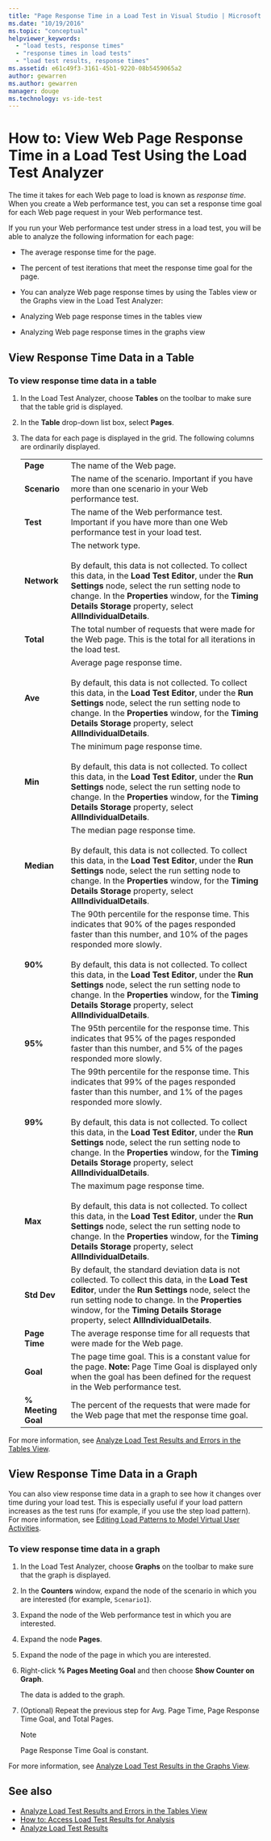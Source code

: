 ```yaml
---
title: "Page Response Time in a Load Test in Visual Studio | Microsoft Docs"
ms.date: "10/19/2016"
ms.topic: "conceptual"
helpviewer_keywords:
  - "load tests, response times"
  - "response times in load tests"
  - "load test results, response times"
ms.assetid: e61c49f3-3161-45b1-9220-08b5459065a2
author: gewarren
ms.author: gewarren
manager: douge
ms.technology: vs-ide-test
---
```

# How to: View Web Page Response Time in a Load Test Using the Load Test Analyzer

The time it takes for each Web page to load is known as *response time*. When you create a Web performance test, you can set a response time goal for each Web page request in your Web performance test.

If you run your Web performance test under stress in a load test, you will be able to analyze the following information for each page:

-   The average response time for the page.

-   The percent of test iterations that meet the response time goal for the page.

-   You can analyze Web page response times by using the Tables view or the Graphs view in the Load Test Analyzer:

-   Analyzing Web page response times in the tables view

-   Analyzing Web page response times in the graphs view

## View Response Time Data in a Table

### To view response time data in a table

1.  In the Load Test Analyzer, choose **Tables** on the toolbar to make sure that the table grid is displayed.

2.  In the **Table** drop-down list box, select **Pages**.

3.  The data for each page is displayed in the grid. The following columns are ordinarily displayed.

    |||
    |-|-|
    |**Page**|The name of the Web page.|
    |**Scenario**|The name of the scenario. Important if you have more than one scenario in your Web performance test.|
    |**Test**|The name of the Web performance test. Important if you have more than one Web performance test in your load test.|
    |**Network**|The network type.<br /><br /> By default, this data is not collected. To collect this data, in the **Load Test Editor**, under the **Run Settings** node, select the run setting node to change. In the **Properties** window, for the **Timing Details Storage** property, select **AllIndividualDetails**.|
    |**Total**|The total number of requests that were made for the Web page. This is the total for all iterations in the load test.|
    |**Ave**|Average page response time.<br /><br /> By default, this data is not collected. To collect this data, in the **Load Test Editor**, under the **Run Settings** node, select the run setting node to change. In the **Properties** window, for the **Timing Details Storage** property, select **AllIndividualDetails**.|
    |**Min**|The minimum page response time.<br /><br /> By default, this data is not collected. To collect this data, in the **Load Test Editor**, under the **Run Settings** node, select the run setting node to change. In the **Properties** window, for the **Timing Details Storage** property, select **AllIndividualDetails**.|
    |**Median**|The median page response time.<br /><br /> By default, this data is not collected. To collect this data, in the **Load Test Editor**, under the **Run Settings** node, select the run setting node to change. In the **Properties** window, for the **Timing Details Storage** property, select **AllIndividualDetails**.|
    |**90%**|The 90th percentile for the response time. This indicates that 90% of the pages responded faster than this number, and 10% of the pages responded more slowly.<br /><br /> By default, this data is not collected. To collect this data, in the **Load Test Editor**, under the **Run Settings** node, select the run setting node to change. In the **Properties** window, for the **Timing Details Storage** property, select **AllIndividualDetails**.|
    |**95%**|The 95th percentile for the response time. This indicates that 95% of the pages responded faster than this number, and 5% of the pages responded more slowly.|
    |**99%**|The 99th percentile for the response time. This indicates that 99% of the pages responded faster than this number, and 1% of the pages responded more slowly.<br /><br /> By default, this data is not collected. To collect this data, in the **Load Test Editor**, under the **Run Settings** node, select the run setting node to change. In the **Properties** window, for the **Timing Details Storage** property, select **AllIndividualDetails**.|
    |**Max**|The maximum page response time.<br /><br /> By default, this data is not collected. To collect this data, in the **Load Test Editor**, under the **Run Settings** node, select the run setting node to change. In the **Properties** window, for the **Timing Details Storage** property, select **AllIndividualDetails**.|
    |**Std Dev**|By default, the standard deviation data is not collected. To collect this data, in the **Load Test Editor**, under the **Run Settings** node, select the run setting node to change. In the **Properties** window, for the **Timing Details Storage** property, select **AllIndividualDetails**.|
    |**Page Time**|The average response time for all requests that were made for the Web page.|
    |**Goal**|The page time goal. This is a constant value for the page. **Note:**  Page Time Goal is displayed only when the goal has been defined for the request in the Web performance test.|
    |**% Meeting Goal**|The percent of the requests that were made for the Web page that met the response time goal.|

 For more information, see [Analyze Load Test Results and Errors in the Tables View](../test/analyze-load-test-results-and-errors-in-the-tables-view.md).

## View Response Time Data in a Graph

You can also view response time data in a graph to see how it changes over time during your load test. This is especially useful if your load pattern increases as the test runs (for example, if you use the step load pattern). For more information, see [Editing Load Patterns to Model Virtual User Activities](../test/edit-load-patterns-to-model-virtual-user-activities.md).

### To view response time data in a graph

1.  In the Load Test Analyzer, choose **Graphs** on the toolbar to make sure that the graph is displayed.

2.  In the **Counters** window, expand the node of the scenario in which you are interested (for example, `Scenario1`).

3.  Expand the node of the Web performance test in which you are interested.

4.  Expand the node **Pages**.

5.  Expand the node of the page in which you are interested.

6.  Right-click **% Pages Meeting Goal** and then choose **Show Counter on Graph**.

     The data is added to the graph.

7.  (Optional) Repeat the previous step for Avg. Page Time, Page Response Time Goal, and Total Pages.

    > [!NOTE]
    > Page Response Time Goal is constant.

 For more information, see [Analyze Load Test Results in the Graphs View](../test/analyze-load-test-results-in-the-graphs-view.md).

## See also

- [Analyze Load Test Results and Errors in the Tables View](../test/analyze-load-test-results-and-errors-in-the-tables-view.md)
- [How to: Access Load Test Results for Analysis](../test/how-to-access-load-test-results-for-analysis.md)
- [Analyze Load Test Results](../test/analyze-load-test-results-using-the-load-test-analyzer.md)